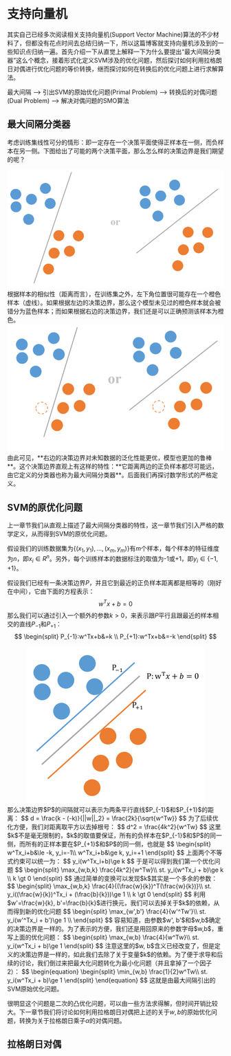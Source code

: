 # 支持向量机

其实自己已经多次阅读相关支持向量机(Support Vector Machine)算法的不少材料了，但都没有花点时间去总结归纳一下，所以这篇博客就支持向量机涉及到的一些知识点归纳一遍。首先介绍一下从直觉上解释一下为什么要提出“最大间隔分类器”这么个概念，接着形式化定义SVM涉及的优化问题，然后探讨如何利用拉格朗日对偶进行优化问题的等价转换，继而探讨如何在转换后的优化问题上进行求解算法。

最大间隔 --\> 引出SVM的原始优化问题(Primal Problem) --\> 转换后的对偶问题(Dual Problem) --\> 解决对偶问题的SMO算法



## 最大间隔分类器
考虑训练集线性可分的情形：即一定存在一个决策平面使得正样本在一侧，而负样本在另一侧。下图给出了可能的两个决策平面，那么怎么样的决策边界是我们期望的呢？

<center><img src="assets/0003-2.png" /></center>
根据样本的相似性（距离而言），在训练集之外，左下角位置很可能存在一个橙色样本（虚线）。如果根据左边的决策边界，那么这个模型未见过的橙色样本就会被错分为蓝色样本；而如果根据右边的决策边界，我们还是可以正确预测该样本为橙色。

<center><img src="assets/0003-3.png" /></center>
由此可见，**右边的决策边界对未知数据的泛化性能更优，模型也更加的鲁棒**。这个决策边界直观上有这样的特性：**它距离两边的正负样本都尽可能远，由它定义的分类器也称为最大间隔分类器**。后面我们再探讨数学形式的严格定义。



## SVM的原优化问题

上一章节我们从直观上描述了最大间隔分类器的特性，这一章节我们引入严格的数学定义，从而得到SVM的原优化问题。

假设我们的训练数据集为$\{(x_1, y_1), ..., (x_m, y_m)\}$有$m$个样本，每个样本的特征维度为$n$，即$x_i\in R^n$。另外，每个训练样本的数据标注的取值为-1或+1，即$y_i\in \{-1, +1\}$。

假设我们已经有一条决策边界$P$，并且它到最近的正负样本距离都是相等的（刚好在中间），它由下面的方程表示：
$$
w^Tx+b = 0
$$
那么我们可以通过引入一个额外的参数$k\gt 0$，来表示跟$P$平行且跟最近的样本相交的直线$P_{-1}$和$P_{+1}$：
$$
\begin{split}
P_{-1}:w^Tx+b&=k \\
P_{+1}:w^Tx+b&=-k
\end{split}
$$

<center><img src="assets/0003-4.png" /></center>
那么决策边界$P$的间隔就可以表示为两条平行直线$P_{-1}$和$P_{+1}$的距离：
$$
d = \frac{k - (-k)}{||w||_2} = \frac{2k}{\sqrt{w^Tw}}
$$
为了后续优化方便，我们对距离取平方以去掉根号：
$$
d^2  = \frac{4k^2}{w^Tw}
$$
这里$k$不是毫无限制的，$k$的取值要保证，所有的负样本在$P_{-1}$和$P$的同一侧，而所有的正样本要在$P_{+1}$和$P$的同一侧，也就是
$$
\begin{split}
w^Tx_i+b&\le -k, y_i=-1\\
w^Tx_i+b&\ge k, y_i=+1
\end{split}
$$
上面两个不等式约束可以统一为：
$$
y_i(w^Tx_i+b)\ge k
$$
于是可以得到我们第一个优化问题
$$
\begin{split}
\max_{w,b,k} \frac{4k^2}{w^Tw}\\
st. y_i(w^Tx_i + b)\ge k \\
k \gt 0
\end{split}
$$
通过简单的变换可以发现$k$其实是一个多余的参数：
$$
\begin{split}
\max_{w,b,k} \frac{4}{(\frac{w}{k})^T(\frac{w}{k})}\\
st. y_i((\frac{w}{k})^Tx_i + (\frac{b}{k}))\ge 1 \\
k \gt 0
\end{split}
$$
利用$w'=\frac{w}{k}, b'=\frac{b}{k}$进行换元，我们可以去掉关于$k$的依赖，从而得到新的优化问题
$$
\begin{split}
\max_{w',b'} \frac{4}{w'^Tw'}\\
st. y_i(w'^Tx_i + b')\ge 1 \\
\end{split}
$$
容易知道，由参数$w', b'$和$w,b$确定的决策边界是一样的。为了表示的方便，我们还是用回原来的参数字母$w,b$，重写上面的优化问题：
$$
\begin{split}
\max_{w,b} \frac{4}{w^Tw}\\
st. y_i(w^Tx_i + b)\ge 1
\end{split}
$$
注意这里的$w, b$含义已经改变了，但是定义的决策边界是一样的，如此我们去除了关于变量$k$的依赖。为了便于求导和后续的讨论，我们倒过来把最大化问题转化为最小化问题（并且拿掉了一个因子2）：
$$
\begin{equation}
\begin{split}
\min_{w,b} \frac{1}{2}w^Tw\\
st. y_i(w^Tx_i + b)\ge 1
\end{split}
\end{equation}
$$
这就是由最大间隔引出的SVM原始优化问题。

很明显这个问题是二次的凸优化问题，可以由一些方法求得解，但时间开销比较大。下一章节我们将讨论如何利用拉格朗日对偶把上述的关于$w,b$的原始优化问题，转换为关于拉格朗日乘子$\alpha$的对偶问题。



## 拉格朗日对偶

